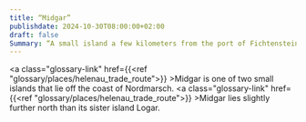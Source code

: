 ```yaml
---
title: “Midgar”
publishdate: 2024-10-30T08:00:00+02:00
draft: false
Summary: “A small island a few kilometers from the port of Fichtenstein.”
---
```


<a class="glossary-link" href={{<ref "glossary/places/helenau_trade_route">}} >Midgar</a> is one of two small islands that lie off the coast of Nordmarsch. <a class="glossary-link" href={{<ref "glossary/places/helenau_trade_route">}} >Midgar</a> lies slightly further north than its sister island Logar. 
